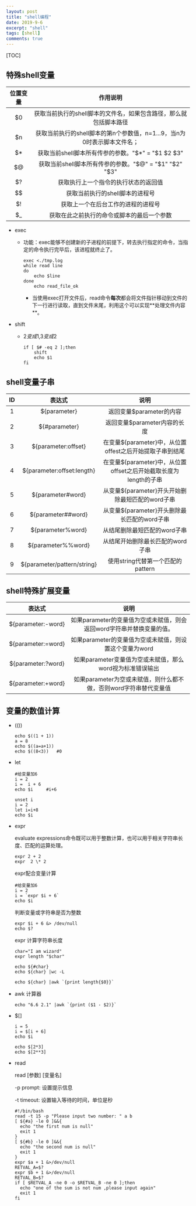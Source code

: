 ```yaml
---
layout: post
title: "shell编程"
date: 2019-9-6
excerpt: "shell"
tags: [shell]
comments: true
---
```




[TOC]

## 特殊shell变量

| 位置变量 |                           作用说明                           |
| :------: | :----------------------------------------------------------: |
|    $0    | 获取当前执行的shell脚本的文件名，如果包含路径，那么就包括脚本路径 |
|    $n    | 获取当前执行的shell脚本的第n个参数值，n=1...9，当n为0时表示脚本文件名； |
|    $*    |      获取当前shell脚本所有传参的参数。"$*" = "$1 $2 $3"      |
|    $@    |    获取当前shell脚本所有传参的参数。"$@" = "$1" "$2" "$3"    |
|    $?    |             获取执行上一个指令的执行状态的返回值             |
|    $$    |               获取当前执行的shell脚本的进程号                |
|    $!    |              获取上一个在后台工作的进程的进程号              |
|    $_    |          获取在此之前执行的命令或脚本的最后一个参数          |

- exec

  - 功能：exec能够不创建新的子进程的前提下，转去执行指定的命令，当指定的命令执行完毕后，该进程就终止了。

    ```shell
    exec <./tmp.log
    while read line
    do
    	echo $line
    done 
    	echo read_file_ok
    ```

    - 当使用exec打开文件后，read命令**每次**都会将文件指针移动到文件的下一行进行读取，直到文件末尾，利用这个可以实现**处理文件内容 **。

- shift

  - $2变成$1,$3变成$2

    ```shell
    if [ $# -eq 2 ];then
    	shift
    	echo $1
    fi
    ```

    

## shell变量子串

|  ID  |           表达式            |                             说明                             |
| :--: | :-------------------------: | :----------------------------------------------------------: |
|  1   |        ${parameter}         |                   返回变量$parameter的内容                   |
|  2   |        ${#parameter}        |                 返回变量$parameter内容的长度                 |
|  3   |     ${parameter:offset}     |   在变量${parameter}中，从位置offest之后开始提取子串到结尾   |
|  4   | ${parameter:offset:length}  | 在变量${parameter}中，从位置offset之后开始截取长度为length的子串 |
|  5   |      ${parameter#word}      |       从变量${parameter}开头开始删除最短匹配的word子串       |
|  6   |     ${parameter##word}      |         从变量${parameter}开头删除最长匹配的word子串         |
|  7   |      ${parameter%word}      |                 从结尾删除最短匹配的word子串                 |
|  8   |     ${parameter%%word}      |               从结尾开始删除最长匹配的word子串               |
|  9   | ${parameter/pattern/string} |              使用string代替第一个匹配的pattern               |

## shell特殊扩展变量

|       表达式       |                             说明                             |
| :----------------: | :----------------------------------------------------------: |
| ${parameter:-word} | 如果parameter的变量值为空或未赋值，则会返回word字符串并替换变量的值。 |
| ${parameter:=word} |   如果parameter的变量值为空或未赋值，则设置这个变量为word    |
| ${parameter:?word} |  如果parameter变量值为空或未赋值，那么word视为标准错误输出   |
| ${parameter:+word} | 如果parameter为空或未赋值，则什么都不做，否则word字符串替代变量值 |

## 变量的数值计算

- (())

  ```shell
  echo $((1 + 1))
  a = 8
  echo $((a=a+1)) 
  echo $((8<3))   #0
  ```

- let

  ```shell
  #给变量加6
  i = 2
  i =  i + 6
  echo $i     #i+6
  
  unset i
  i = 2
  let i=i+8
  echo $i
  ```

- expr

  evaluate expressions命令既可以用于整数计算，也可以用于相关字符串长度、匹配的运算处理。

  ```shell
  expr 2 + 2
  expr  2 \* 2
  ```

  expr配合变量计算

  ```shell
  #给变量加6
  i = 2
  i = `expr $i + 6`
  echo $i
  ```

  判断变量或字符串是否为整数

  ```shell
  expr $i + 6 &> /dev/null
  echo $?
  ```

  expr 计算字符串长度

  ```shell
  char="I am wizard"
  expr length "$char"
  
  echo ${#char}
  echo ${char} |wc -L
  
  echo ${char} |awk `{print length{$0}}`
  ```

- awk 计算器

  ```shell
  echo "6.6 2.1" |awk `{print ($1 - $2)}`
  ```

- $[]

  ```shell
  i = 5
  i = $[i + 6]
  echo $i
  
  echo $[2*3]
  echo $[2**3]
  
  ```

- read

  read [参数] [变量名]

  -p prompt: 设置提示信息

  -t timeout: 设置输入等待的时间，单位是秒

  ```shell
  #!/bin/bash
  read -t 15 -p "Please input two number: " a b
  [ ${#a} -le 0 ]&&{
  	echo "the first num is null"
  	exit 1
  }
  [ ${#b} -le 0 ]&&{
  	echo "the second num is null"
  	exit 1
  }
  expr $a + 1 &>/dev/null
  RETVAL_A=$?
  expr $b + 1 &>/dev/null
  RETVAL_B=$?
  if [ $RETVAL_A -ne 0 -o $RETVAL_B -ne 0 ];then
  	echo "one of the sum is not num ,please input again"
  	exit 1
  fi
  ```

  

